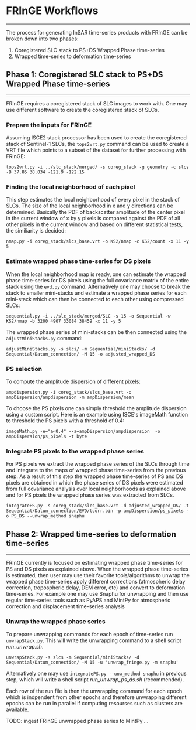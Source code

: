# FRInGE Workflows
------

The process for generating InSAR time-series products with FRInGE can be broken down into two phases:

1. Coregistered SLC stack to PS+DS Wrapped Phase time-series
2. Wrapped time-series to deformation time-series


## Phase 1: Coregistered SLC stack to PS+DS Wrapped Phase time-series
-----------

FRInGE requires a coregistered stack of SLC images to work with. One may use different software to create the coregistered stack of SLCs. 

### Prepare the inputs for FRInGE 

Assuming ISCE2 stack processor has been used to create the coregistered stack of Sentinel-1 SLCs, the `tops2vrt.py` command can be used to create a VRT file which points to a subset of the dataset for further processing with FRInGE:

```
tops2vrt.py -i ../slc_stack/merged/ -s coreg_stack -g geometry -c slcs -B 37.85 38.034 -121.9 -122.15
```

### Finding the local neighborhood of each pixel

This step estimates the local neighborhood of every pixel in the stack of SLCs. The size of the local neighborhood in x and y directions can be determined. Basically the PDF of backscatter amplitude of the center pixel in the current window of x by y pixels is compared against the PDF of all other pixels in the current window and based on different statistical tests, the similiarity is decided: 

```
nmap.py -i coreg_stack/slcs_base.vrt -o KS2/nmap -c KS2/count -x 11 -y 5
```

### Estimate wrapped phase time-series for DS pixels

When the local neighborhood map is ready, one can estimate the wrapped phase time-series for DS pixels using the full covariance matrix of the entire stack using the `evd.py` command. Alternatively one may choose to break the stack to smaller mini-stacks and estimate a wrapped phase series for each mini-stack which can then be connected to each other using compressed SLCs: 

```
sequential.py -i ../slc_stack/merged/SLC -s 15 -o Sequential -w KS2/nmap -b 3200 4907 33084 38459 -x 11 -y 5
```

The wrapped phase series of mini-stacks can be then connected using the `adjustMiniStacks.py` command:

```
adjustMiniStacks.py -s slcs/ -m Sequential/miniStacks/ -d Sequential/Datum_connection/ -M 15 -o adjusted_wrapped_DS
```

### PS selection

To compute the amplitude dispersion of different pixels:

```
ampdispersion.py -i coreg_stack/slcs_base.vrt -o ampDispersion/ampdispersion -m ampDispersion/mean
```

To choose the PS pixels one can simply threshold the amplitude dispersion using a custom script. Here is an example using ISCE's imageMath function to threshold the PS pixels with a threshold of 0.4: 

```
imageMath.py -e="a<0.4" --a=ampDispersion/ampdispersion  -o ampDispersion/ps_pixels -t byte
```

### Integrate PS pixels to the wrapped phase series

For PS pixels we extract the wrapped phase series of the SLCs through time and integrate to the maps of wrapped phase time-series from the previous step. As a result of this step the wrapped phase time-series of PS and DS pixels are obtained in which the phase series of DS pixels were estimated from full covariance analysis over local neighborhoods as explained above and for PS pixels the wrapped phase series was extracted from SLCs.

```
integratePS.py -s coreg_stack/slcs_base.vrt -d adjusted_wrapped_DS/ -t Sequential/Datum_connection/EVD/tcorr.bin -p ampDispersion/ps_pixels -o PS_DS --unwrap_method snaphu
```

## Phase 2: Wrapped time-series to deformation time-series
-----------

FRInGE currently is focused on estimating wrapped phase time-series for PS and DS pixels as explained above. When the wrapped phase time-series is estimated, then user may use their favorite tools/algorithms to unwrap the wrapped phase time-series apply different corrections (atmospheric delay correction, tropospheric delay, DEM error, etc) and convert to deformation time-series. For example one may use Snaphu for unwrapping and then use regular time-series tools such as PyAPS and MintPy for atmospheric correction and displacement time-series analysis

### Unwrap the wrapped phase series

To prepare unwrapping commands for each epoch of time-series run `unwrapStack.py`. This will write the unwrapping command to a shell script _run_unwrap.sh_.

```
unwrapStack.py -s slcs -m Sequential/miniStacks/ -d Sequential/Datum_connection/ -M 15 -u 'unwrap_fringe.py -m snaphu'
```

Alternatively one may use `integratePS.py --unw_method snaphu` in previous step, which will write a shell script _run_unwrap_ps_ds.sh_ (recommended).

Each row of the run file is then the unwrapping command for each epoch which is indpendent from other epochs and therefore unwrapping different epochs can be run in parallel if computing resourses such as clusters are available.  

TODO: 
ingest FRInGE unwrapped phase series to MintPy ...
